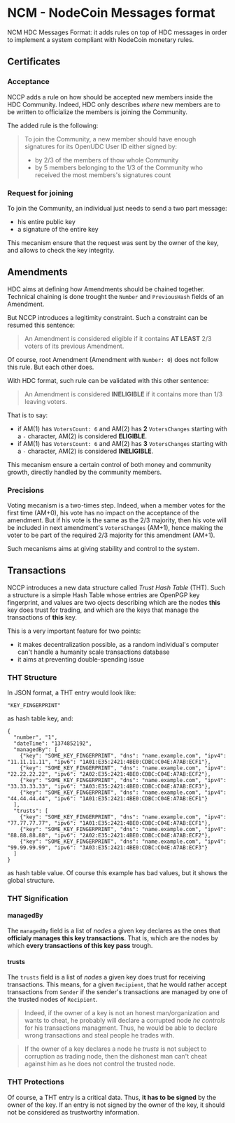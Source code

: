 # NCM - NodeCoin Messages format

NCM HDC Messages Format: it adds rules on top of HDC messages in order to implement a system compliant with NodeCoin monetary rules.

## Certificates

### Acceptance

NCCP adds a rule on how should be accepted new members inside the HDC Community. Indeed, HDC only describes *where* new members are to be written to officialize the members is joining the Community.

The added rule is the following:

> To join the Community, a new member should have enough signatures for its OpenUDC User ID either signed by:
> * by 2/3 of the members of thow whole Community
> * by 5 members belonging to the 1/3 of the Community who received the most members's signatures count

### Request for joining

To join the Community, an individual just needs to send a two part message:

* his entire public key
* a signature of the entire key

This mecanism ensure that the request was sent by the owner of the key, and allows to check the key integrity.

## Amendments

HDC aims at defining how Amendments should be chained together. Technical chaining is done trought the `Number` and `PreviousHash` fields of an Amendment.

But NCCP introduces a legitimity constraint. Such a constraint can be resumed this sentence:

> An Amendment is considered eligible if it contains **AT LEAST** 2/3 voters of its previous Amendment.

Of course, root Amendment (Amendment with `Number: 0`) does not follow this rule. But each other does.

With HDC format, such rule can be validated with this other sentence:

> An Amendment is considered **INELIGIBLE** if it contains more than 1/3 leaving voters.

That is to say:

* if AM(1) has `VotersCount: 6` and AM(2) has **2** `VotersChanges` starting with a `-` character, AM(2) is considered **ELIGIBLE**.
* if AM(1) has `VotersCount: 6` and AM(2) has **3** `VotersChanges` starting with a `-` character, AM(2) is considered **INELIGIBLE**.

This mecanism ensure a certain control of both money and community growth, directly handled by the community members.

### Precisions

Voting mecanism is a two-times step. Indeed, when a member votes for the first time (AM+0), his vote has no impact on the acceptance of the amendment. But if his vote is the same as the 2/3 majority, then his vote will be included in next amendment's `VotersChanges` (AM+1), hence making the voter to be part of the required 2/3 majority for this amendment (AM+1).

Such mecanisms aims at giving stability and control to the system.

## Transactions

NCCP introduces a new data structure called *Trust Hash Table* (THT). Such a structure is a simple Hash Table whose entries are OpenPGP key fingerprint, and values are two ojects describing which are the nodes **this** key does trust for trading, and which are the keys that manage the transactions of **this** key.

This is a very important feature for two points:

* it makes decentralization possible, as a random individual's computer can't handle a humanity scale transactions database
* it aims at preventing double-spending issue

### THT Structure

In JSON format, a THT entry would look like:

    "KEY_FINGERPRINT"

as hash table key, and:

    {
      "number", "1",
      "dateTime": "1374852192",
      "managedBy": [
        {"key": "SOME_KEY_FINGERPRINT", "dns": "name.example.com", "ipv4": "11.11.11.11", "ipv6": "1A01:E35:2421:4BE0:CDBC:C04E:A7AB:ECF1"},
        {"key": "SOME_KEY_FINGERPRINT", "dns": "name.example.com", "ipv4": "22.22.22.22", "ipv6": "2A02:E35:2421:4BE0:CDBC:C04E:A7AB:ECF2"},
        {"key": "SOME_KEY_FINGERPRINT", "dns": "name.example.com", "ipv4": "33.33.33.33", "ipv6": "3A03:E35:2421:4BE0:CDBC:C04E:A7AB:ECF3"},
        {"key": "SOME_KEY_FINGERPRINT", "dns": "name.example.com", "ipv4": "44.44.44.44", "ipv6": "1A01:E35:2421:4BE0:CDBC:C04E:A7AB:ECF1"}
      ],
      "trusts": [
        {"key": "SOME_KEY_FINGERPRINT", "dns": "name.example.com", "ipv4": "77.77.77.77", "ipv6": "1A01:E35:2421:4BE0:CDBC:C04E:A7AB:ECF1"},
        {"key": "SOME_KEY_FINGERPRINT", "dns": "name.example.com", "ipv4": "88.88.88.88", "ipv6": "2A02:E35:2421:4BE0:CDBC:C04E:A7AB:ECF2"},
        {"key": "SOME_KEY_FINGERPRINT", "dns": "name.example.com", "ipv4": "99.99.99.99", "ipv6": "3A03:E35:2421:4BE0:CDBC:C04E:A7AB:ECF3"}
      ]
    }

as hash table value. Of course this example has bad values, but it shows the global structure.

### THT Signification

#### managedBy

The `managedBy` field is a list of *nodes* a given key declares as the ones that **officialy manages this key transactions**. That is, which are the nodes by which **every transactions of this key pass** trough.

#### trusts

The `trusts` field is a list of *nodes* a given key does trust for receiving transactions. This means, for a given `Recipient`, that he would rather accept transactions from `Sender` if the sender's transactions are managed by one of the trusted nodes of `Recipient`.

> Indeed, if the owner of a key is not an honest man/organization and wants to cheat, he probably will declare a corrupted node *he controls* for his transactions managment. Thus, he would be able to declare wrong transactions and steal people he trades with.

> If the owner of a key declares a node he *trusts* is not subject to corruption as trading node, then the dishonest man can't cheat against him as he does not control the trusted node.

### THT Protections

Of course, a THT entry is a critical data. Thus, **it has to be signed** by the owner of the key. If an entry is not signed by the owner of the key, it should not be considered as trustworthy information.
